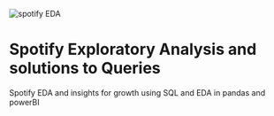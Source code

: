![spotify EDA](https://github.com/user-attachments/assets/516d412e-333d-4019-b250-81bf7a8f9acd)


# Spotify Exploratory Analysis and solutions to Queries

Spotify EDA and insights for growth using SQL and EDA in pandas and powerBI
